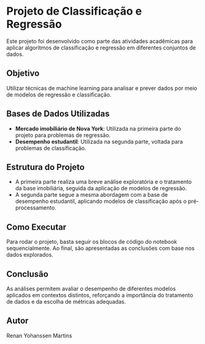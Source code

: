 # Projeto de Classificação e Regressão

Este projeto foi desenvolvido como parte das atividades acadêmicas para aplicar algoritmos de classificação e regressão em diferentes conjuntos de dados.

## Objetivo

Utilizar técnicas de machine learning para analisar e prever dados por meio de modelos de regressão e classificação.

## Bases de Dados Utilizadas

- **Mercado imobiliário de Nova York**: Utilizada na primeira parte do projeto para problemas de regressão.
- **Desempenho estudantil**: Utilizada na segunda parte, voltada para problemas de classificação.

## Estrutura do Projeto

- A primeira parte realiza uma breve análise exploratória e o tratamento da base imobiliária, seguida da aplicação de modelos de regressão.
- A segunda parte segue a mesma abordagem com a base de desempenho estudantil, aplicando modelos de classificação após o pré-processamento.

## Como Executar

Para rodar o projeto, basta seguir os blocos de código do notebook sequencialmente. Ao final, são apresentadas as conclusões com base nos dados explorados.

## Conclusão

As análises permitem avaliar o desempenho de diferentes modelos aplicados em contextos distintos, reforçando a importância do tratamento de dados e da escolha de métricas adequadas.

## Autor
Renan Yohanssen Martins
